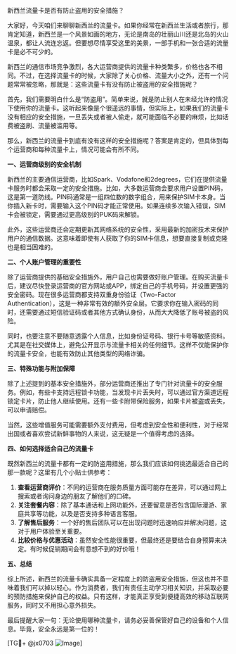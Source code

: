 新西兰流量卡是否有防止盗用的安全措施？

大家好，今天咱们来聊聊新西兰的流量卡。如果你经常在新西兰生活或者旅行，那肯定知道，新西兰是一个风景如画的地方，无论是南岛的壮丽山川还是北岛的火山温泉，都让人流连忘返。但要想尽情享受这里的美景，一部手机和一张合适的流量卡是必不可少的。

新西兰的通信市场竞争激烈，各大运营商提供的流量卡种类繁多，价格也各不相同。不过，在选择流量卡的时候，大家除了关心价格、流量大小之外，还有一个问题常常被忽略，那就是：这些流量卡有没有防止被盗用的安全措施呢？

首先，我们需要明白什么是“防盗用”。简单来说，就是防止别人在未经允许的情况下使用你的流量卡。这听起来像是个很遥远的事情，但实际上，如果我们的流量卡没有相应的安全措施，一旦丢失或者被人偷走，就可能面临不必要的麻烦，比如话费被盗刷、流量被滥用等。

那么，新西兰的流量卡到底有没有这样的安全措施呢？答案是肯定的，但具体到每个运营商和每种流量卡上，情况可能会有所不同。

**一、运营商级别的安全机制**

新西兰的主要通信运营商，比如Spark、Vodafone和2degrees，它们在提供流量卡服务时都会采取一定的安全措施。比如，大多数运营商会要求用户设置PIN码，这是第一道防线。PIN码通常是一组四位数的数字组合，用来保护SIM卡本身。当你插入新卡时，需要输入这个PIN码才能正常使用。如果连续多次输入错误，SIM卡会被锁定，需要通过更高级别的PUK码来解锁。

此外，这些运营商还会定期更新其网络系统的安全性，采用最新的加密技术来保护用户的通信数据。这意味着即使有人获取了你的SIM卡信息，想要直接复制或克隆也是相当困难的。

**二、个人账户管理的重要性**

除了运营商提供的基础安全措施外，用户自己也需要做好账户管理。在购买流量卡后，建议尽快登录运营商的官方网站或APP，绑定自己的手机号码，并设置更强的安全密码。现在很多运营商都支持双重身份验证（Two-Factor Authentication），这是一种非常有效的额外安全层。它要求你在输入密码的同时，还需要通过短信验证码或者其他方式确认身份，从而大大降低了账号被盗的风险。

同时，也要注意不要随意透露个人信息，比如身份证号码、银行卡号等敏感资料。尤其是在社交媒体上，避免公开显示与流量卡相关的任何细节。这样不仅能保护你的流量卡安全，也能有效防止其他类型的网络诈骗。

**三、特殊功能与附加保障**

除了上述提到的基本安全措施外，部分运营商还推出了专门针对流量卡的安全服务。例如，有些卡支持远程锁卡功能，当发现卡片丢失时，可以通过官方渠道远程锁定卡片，防止他人继续使用。还有一些卡附带保险服务，如果卡片被盗或丢失，可以申请赔偿。

当然，这些增值服务可能需要额外支付费用，但考虑到安全性和便利性，对于经常出国或者喜欢尝试新鲜事物的人来说，这无疑是一个值得考虑的选择。

**四、如何选择适合自己的流量卡**

既然新西兰的流量卡都有一定的防盗用措施，那么我们应该如何挑选最适合自己的那一款呢？这里有几个小贴士供参考：

1. **查看运营商评价**：不同的运营商在服务质量方面可能存在差异，可以通过网上搜索或者询问身边的朋友了解他们的口碑。
2. **关注套餐内容**：除了基本通话和上网功能外，还要留意是否包含国际漫游、家庭共享等功能，以及是否支持多种语言客服。
3. **了解售后服务**：一个好的售后团队可以在出现问题时迅速响应并解决问题，这对于用户体验至关重要。
4. **比较价格与优惠活动**：虽然安全性能很重要，但最终还是要结合自身预算来决定。有时候促销期间会有意想不到的好价哦！

**五、总结**

综上所述，新西兰的流量卡确实具备一定程度上的防盗用安全措施，但这也并不意味着我们可以掉以轻心。作为消费者，我们有责任主动学习相关知识，并采取必要的预防措施来保护自己的权益。只有这样，才能真正享受到便捷高效的移动互联网服务，同时又不用担心意外损失。

最后提醒大家一句：无论使用哪种流量卡，请务必妥善保管好自己的设备和个人信息。毕竟，安全永远是第一位的！

[TG💪+ @jx0703 ![Image](https://github.com/user-attachments/assets/dbca1d08-cadb-493c-b0ec-ad6f7a83f270)]